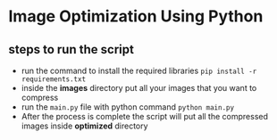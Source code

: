 # Image Optimization Using Python

## steps to run the script

- run the command to install the required libraries `pip install -r requirements.txt`
- inside the **images** directory put all your images that you want to compress
- run the `main.py` file with python command `python main.py`
- After the process is complete the script will put all the compressed images inside **optimized** directory
